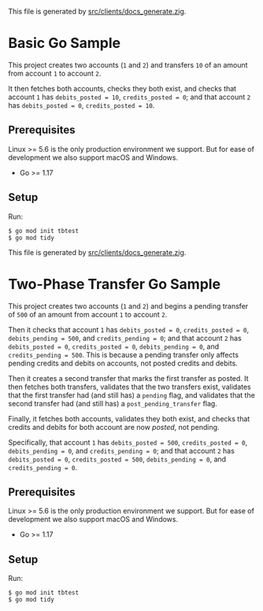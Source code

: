 This file is generated by
[src/clients/docs_generate.zig](/src/clients/docs_generate.zig).

# Basic Go Sample

This project creates two accounts (`1` and `2`) and
transfers `10` of an amount from account `1` to
account `2`.

It then fetches both accounts, checks they both exist, and
checks that account `1` has `debits_posted = 10`,
`credits_posted = 0`; and that account `2` has `debits_posted
= 0`, `credits_posted = 10`.

## Prerequisites

Linux >= 5.6 is the only production environment we
support. But for ease of development we also support macOS and Windows.
* Go >= 1.17

## Setup

Run:

```console
$ go mod init tbtest
$ go mod tidy
```

This file is generated by
[src/clients/docs_generate.zig](/src/clients/docs_generate.zig).

# Two-Phase Transfer Go Sample

This project creates two accounts (`1` and `2`) and begins a
pending transfer of `500` of an amount from account `1` to
account `2`.

Then it checks that account `1` has `debits_posted = 0`,
`credits_posted = 0`, `debits_pending = 500`, and
`credits_pending = 0`; and that account `2` has
`debits_posted = 0`, `credits_posted = 0`, `debits_pending =
0`, and `credits_pending = 500`. This is because a pending
transfer only affects pending credits and debits on accounts,
not posted credits and debits.

Then it creates a second transfer that marks the first
transfer as posted. It then fetches both transfers, validates
that the two transfers exist, validates that the first
transfer had (and still has) a `pending` flag, and validates
that the second transfer had (and still has) a
`post_pending_transfer` flag.

Finally, it fetches both accounts, validates they both exist,
and checks that credits and debits for both account are now
*posted*, not pending.

Specifically, that account `1` has `debits_posted = 500`,
`credits_posted = 0`, `debits_pending = 0`, and
`credits_pending = 0`; and that account `2` has
`debits_posted = 0`, `credits_posted = 500`, `debits_pending =
0`, and `credits_pending = 0`.

## Prerequisites

Linux >= 5.6 is the only production environment we
support. But for ease of development we also support macOS and Windows.
* Go >= 1.17

## Setup

Run:

```console
$ go mod init tbtest
$ go mod tidy
```

